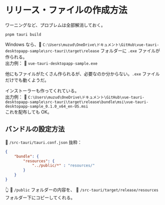 # リリース・ファイルの作成方法

ワーニングなど、プロブレムは全部解消しておく。  

```shell
pnpm tauri build
```

Windows なら、📁 `C:\Users\muzud\OneDrive\ドキュメント\GitHub\vue-tauri-desktopapp-sample\src-tauri\target\release` フォルダーに `.exe` ファイルが作られる。  
出力例： 📄 `vue-tauri-desktopapp-sample.exe`  

他にもファイルがたくさん作られるが、必要なのか分からない。`.exe` ファイルだけでも動くようだ。  

インストーラーも作ってくれている。  
出力例： 📄 `C:\Users\muzud\OneDrive\ドキュメント\GitHub\vue-tauri-desktopapp-sample\src-tauri\target\release\bundle\msi\vue-tauri-desktopapp-sample_0.1.0_x64_en-US.msi`  
これを配布しても OK。

## バンドルの設定方法

📄 `/src-tauri/tauri.conf.json` 抜粋：  

```json
{
    "bundle": {
        "resources": {
            "../public/*" : "resources/"
        }
    }
}
```

👆 📁 `/public` フォルダーの内容を、 📁 `/src-tauri/target/release/resources` フォルダー下にコピーしてくれる。  

